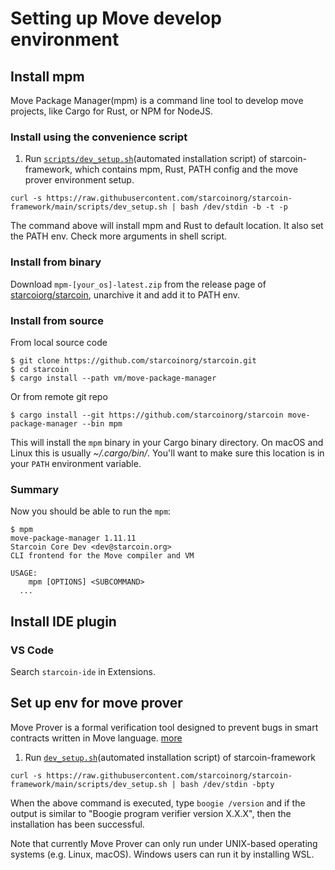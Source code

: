 # Setting up Move develop environment

## Install mpm
Move Package Manager(mpm) is a command line tool to develop move projects, like Cargo for Rust, or NPM for NodeJS.

### Install using the convenience script
1. Run [`scripts/dev_setup.sh`](https://github.com/starcoinorg/starcoin-framework/blob/main/scripts/dev_setup.sh)(automated installation script) of starcoin-framework, which contains mpm, Rust, PATH config and the move prover environment setup.
```
curl -s https://raw.githubusercontent.com/starcoinorg/starcoin-framework/main/scripts/dev_setup.sh | bash /dev/stdin -b -t -p
```

The command above will install mpm and Rust to default location. It also set the PATH env. Check more arguments in shell script.

### Install from binary
Download `mpm-[your_os]-latest.zip` from the release page of [starcoiorg/starcoin](https://github.com/starcoinorg/starcoin), unarchive it and add it to PATH env.

### Install from source

From local source code
```
$ git clone https://github.com/starcoinorg/starcoin.git
$ cd starcoin
$ cargo install --path vm/move-package-manager
```

Or from remote git repo
```
$ cargo install --git https://github.com/starcoinorg/starcoin move-package-manager --bin mpm
```

This will install the `mpm` binary in your Cargo binary directory. On macOS and Linux this is usually *~/.cargo/bin/*. You'll want to make sure this location is in your `PATH` environment variable.

### Summary
Now you should be able to run the `mpm`:
```
$ mpm
move-package-manager 1.11.11
Starcoin Core Dev <dev@starcoin.org>
CLI frontend for the Move compiler and VM

USAGE:
    mpm [OPTIONS] <SUBCOMMAND>
  ...
```

## Install IDE plugin

### VS Code
Search `starcoin-ide` in Extensions.

## Set up env for move prover

Move Prover is a formal verification tool designed to prevent bugs in smart contracts written in Move language. [more](../03-move/100-move-prover/02-mvp-tutorial.md)

1. Run [`dev_setup.sh`](https://github.com/starcoinorg/starcoin-framework/blob/main/scripts/dev_setup.sh)(automated installation script) of starcoin-framework

```
curl -s https://raw.githubusercontent.com/starcoinorg/starcoin-framework/main/scripts/dev_setup.sh | bash /dev/stdin -bpty
```

When the above command is executed, type `boogie /version` and if the output is similar to "Boogie program verifier version X.X.X", then the installation has been successful.

Note that currently Move Prover can only run under UNIX-based operating systems (e.g. Linux, macOS). Windows users can run it by installing WSL.
